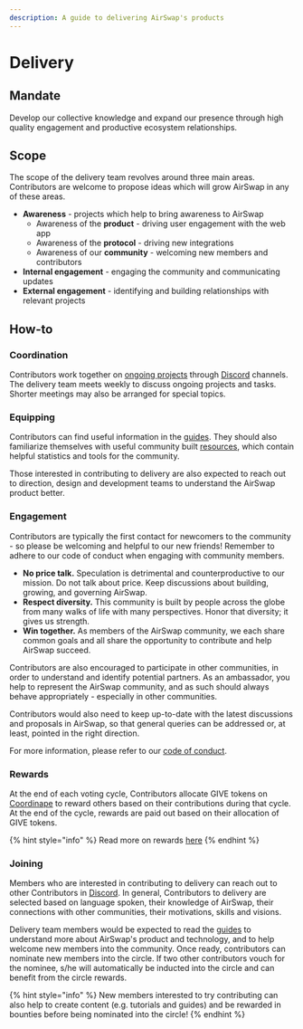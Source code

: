```yaml
---
description: A guide to delivering AirSwap's products
---
```


# Delivery

## Mandate

Develop our collective knowledge and expand our presence through high quality engagement and productive ecosystem relationships.

## Scope

The scope of the delivery team revolves around three main areas. Contributors are welcome to propose ideas which will grow AirSwap in any of these areas.

- **Awareness** - projects which help to bring awareness to AirSwap
  - Awareness of the **product** - driving user engagement with the web app
  - Awareness of the **protocol** - driving new integrations
  - Awareness of our **community** - welcoming new members and contributors
- **Internal engagement** - engaging the community and communicating updates
- **External engagement** - identifying and building relationships with relevant projects

## How-to

### Coordination

Contributors work together on [ongoing projects](https://github.com/airswap/airswap-growth/projects/1) through [Discord](https://chat.airswap.io) channels. The delivery team meets weekly to discuss ongoing projects and tasks. Shorter meetings may also be arranged for special topics.

### Equipping

Contributors can find useful information in the [guides](https://about.airswap.io). They should also familiarize themselves with useful community built [resources](../resources.md), which contain helpful statistics and tools for the community.

Those interested in contributing to delivery are also expected to reach out to direction, design and development teams to understand the AirSwap product better.&#x20;

### Engagement

Contributors are typically the first contact for newcomers to the community - so please be welcoming and helpful to our new friends! Remember to adhere to our code of conduct when engaging with community members.

- **No price talk.** Speculation is detrimental and counterproductive to our mission. Do not talk about price. Keep discussions about building, growing, and governing AirSwap.
- **Respect diversity.** This community is built by people across the globe from many walks of life with many perspectives. Honor that diversity; it gives us strength.
- **Win together.** As members of the AirSwap community, we each share common goals and all share the opportunity to contribute and help AirSwap succeed.

Contributors are also encouraged to participate in other communities, in order to understand and identify potential partners. As an ambassador, you help to represent the AirSwap community, and as such should always behave appropriately - especially in other communities.

Contributors would also need to keep up-to-date with the latest discussions and proposals in AirSwap, so that general queries can be addressed or, at least, pointed in the right direction.

For more information, please refer to our [code of conduct](../community/code-of-conduct.md).

### Rewards

At the end of each voting cycle, Contributors allocate GIVE tokens on [Coordinape](https://coordinape.com) to reward others based on their contributions during that cycle. At the end of the cycle, rewards are paid out based on their allocation of GIVE tokens.

{% hint style="info" %}
Read more on rewards [here](../community/rewards.md)
{% endhint %}

### Joining

Members who are interested in contributing to delivery can reach out to other Contributors in [Discord](https://chat.airswap.io). In general, Contributors to delivery are selected based on language spoken, their knowledge of AirSwap, their connections with other communities, their motivations, skills and visions.

Delivery team members would be expected to read the [guides](https://about.airswap.io) to understand more about AirSwap's product and technology, and to help welcome new members into the community. Once ready, contributors can nominate new members into the circle. If two other contributors vouch for the nominee, s/he will automatically be inducted into the circle and can benefit from the circle rewards.

{% hint style="info" %}
New members interested to try contributing can also help to create content (e.g. tutorials and guides) and be rewarded in bounties before being nominated into the circle!
{% endhint %}
